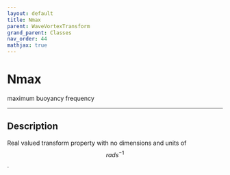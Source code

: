 ```yaml
---
layout: default
title: Nmax
parent: WaveVortexTransform
grand_parent: Classes
nav_order: 44
mathjax: true
---
```


#  Nmax

maximum buoyancy frequency


---

## Description
Real valued transform property with no dimensions and units of $$rad s^{-1}$$.

